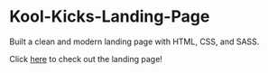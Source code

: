 # Kool-Kicks-Landing-Page
Built a clean and modern landing page with HTML, CSS, and SASS.

Click [here](https://calvintran7.github.io/Kook-Kicks-Landing-Page/) to check out the landing page! 
